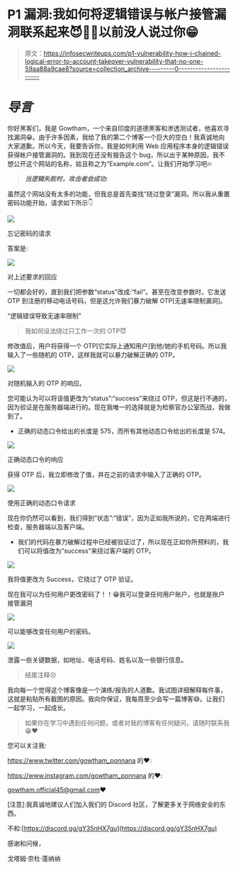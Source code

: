 # P1 漏洞:我如何将逻辑错误与帐户接管漏洞联系起来😈🧑‍💻以前没人说过你😁

> 原文：<https://infosecwriteups.com/p1-vulnerability-how-i-chained-logical-error-to-account-takeover-vulnerability-that-no-one-59aa88a9cae8?source=collection_archive---------0----------------------->

# *导言*

你好黑客们，我是 Gowtham，一个来自印度的道德黑客和渗透测试者，他喜欢寻找漏洞😁。由于许多因素，我给了我的第二个博客一个巨大的空白！我真诚地向大家道歉。所以今天，我要告诉你，我是如何利用 Web 应用程序本身的逻辑错误获得帐户接管漏洞的。我到现在还没有报告这个 bug，所以出于某种原因，我不想公开这个网站的名称，姑且称之为“Example.com”。让我们开始学习吧🔥

> ***当逻辑失败时，攻击者会成功:***

虽然这个网站没有太多的功能，但我总是首先查找“绕过登录”漏洞。所以我从重置密码功能开始，请求如下所示👇

![](img/a5da8d9a3a69b551afda24a343250962.png)

忘记密码的请求

答案是:

![](img/78338a94b661a4e129e7a99b35004f73.png)

对上述要求的回应

一切都会好的，直到我们把参数“status”改成:“fail”。甚至在改变参数时，它发送 OTP 到注册的移动电话号码，但是这允许我们暴力破解 OTP[无速率限制漏洞]。

“逻辑错误导致无速率限制”

> 我如何设法绕过只工作一次的 OTP😈

修改值后，用户将获得一个 OTP[它实际上通知用户]到他/她的手机号码。所以我输入了一些随机的 OTP，这样我就可以暴力破解正确的 OTP。

![](img/6dd3be8b3fd7bc7ceb4731534809ef07.png)

对随机输入的 OTP 的响应。

您可能认为可以将该值更改为“status”:“success”来绕过 OTP，但这是行不通的，因为验证是在服务器端进行的。现在我唯一的选择就是为检察官办公室而战，我做到了。

*   正确的动态口令给出的长度是 575，而所有其他动态口令给出的长度是 574。

![](img/29417705eb43a3af9974821af0fd55c6.png)

正确动态口令的响应

获得 OTP 后，我立即修改了值，并在之前的请求中输入了正确的 OTP。

![](img/8939e09367aefa3cff034d78ff887f50.png)

使用正确的动态口令请求

现在你仍然可以看到，我们得到“状态”:“错误”，因为正如我所说的，它在两端进行检查，服务器端以及客户端。

*   我们的代码在暴力破解过程中已经被验证过了，所以现在正如你所预料的，我们可以将值改为“success”来绕过客户端的 OTP。

![](img/8391718185b142424e87d7ad92493fb9.png)

我将值更改为 Success，它绕过了 OTP 验证。

现在我可以为任何用户更改密码了！！😁我可以登录任何用户账户，也就是账户接管漏洞

![](img/e65196fbaac5de90f0c370747e2c8595.png)

可以能够改变任何用户的密码。

![](img/f5647d6bdfa7f3d4b2eef0a6e90bccd1.png)

泄露一些关键数据，如地址、电话号码、姓名以及一些银行信息。

> 结尾注释😣

我向每一个觉得这个博客像是一个演练/报告的人道歉。我试图详细解释每件事，这就是粘贴所有截图的原因。我向你保证，我每周至少会写一篇博客😅。让我们一起学习，一起成长。

> 如果你在学习中遇到任何问题，或者对我的博客有任何疑问，请随时联系我😁❤️

您可以关注我:

https://www.twitter.com/gowtham_ponnana 的❤️:

https://www.instagram.com/gowtham_ponnana 的❤️:

gowtham.official45@gmail.com❤️

[注意]:我真诚地建议人们加入我们的 Discord 社区，了解更多关于网络安全的东西。

不和:[https://discord.gg/gY35nHX7gu](https://discord.gg/gY35nHX7gu)

感谢和问候，

戈塔姆·奈杜·蓬纳纳